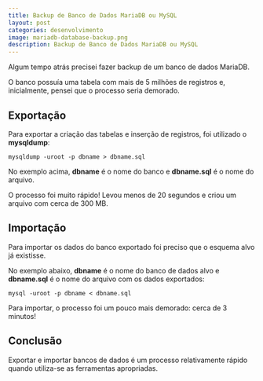 ```yaml
---
title: Backup de Banco de Dados MariaDB ou MySQL
layout: post
categories: desenvolvimento
image: mariadb-database-backup.png
description: Backup de Banco de Dados MariaDB ou MySQL
---
```


Algum tempo atrás precisei fazer backup de um banco de dados MariaDB.

O banco possuía uma tabela com mais de 5 milhões de registros e, inicialmente, pensei que o processo seria demorado.

## Exportação

Para exportar a criação das tabelas e inserção de registros, foi utilizado o **mysqldump**:

```
mysqldump -uroot -p dbname > dbname.sql
```

No exemplo acima, **dbname** é o nome do banco e **dbname.sql** é o nome do arquivo.

O processo foi muito rápido! Levou menos de 20 segundos e criou um arquivo com cerca de 300 MB.

## Importação

Para importar os dados do banco exportado foi preciso que o esquema alvo já existisse.

No exemplo abaixo, **dbname** é o nome do banco de dados alvo e **dbname.sql** é o nome do arquivo com os dados exportados:

```
mysql -uroot -p dbname < dbname.sql
```

Para importar, o processo foi um pouco mais demorado: cerca de 3 minutos!

## Conclusão

Exportar e importar bancos de dados é um processo relativamente rápido quando utiliza-se as ferramentas apropriadas.
